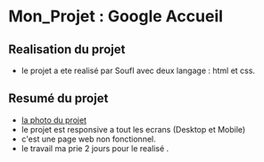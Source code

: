 # Mon_Projet : Google Accueil

## Realisation du projet
- le projet a ete realisé par SoufI avec deux langage : html et css. 
## Resumé du projet 
- [la photo du projet](./image/Capture%20d’écran%202025-10-16%20à%2016.50.11.png)
- le projet est responsive a tout les ecrans (Desktop et Mobile)
- c'est une page web non fonctionnel.
- le travail ma prie 2 jours pour le realisé .
